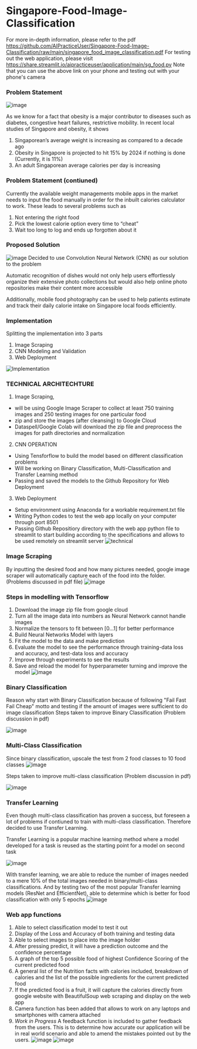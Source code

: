 # Singapore-Food-Image-Classification

For more in-depth information, please refer to the pdf https://github.com/AIPracticeUser/Singapore-Food-Image-Classification/raw/main/singapore_food_image_classification.pdf
For testing out the web application, please visit https://share.streamlit.io/aipracticeuser/application/main/sg_food.py
Note that you can use the above link on your phone and testing out with your phone's camera

### Problem Statement
![image](https://user-images.githubusercontent.com/100339175/156583940-72a20737-aafb-484e-8fb4-bf8e7078585a.png)

As we know for a fact that obesity is a major contributor to diseases such as diabetes, congestive heart failures, restrictive mobility. In recent local studies of Singapore and obesity, it shows
1. Singaporean’s average weight is increasing as compared to a decade ago
2. Obesity in Singapore is projected to hit 15% by 2024 if nothing is done (Currently, it is 11%)
3. An adult Singaporean average calories per day is increasing

### Problem Statement (contiuned)
Currently the available weight managements mobile apps in the market needs to input the food manually in order for the inbuilt calories calculator to work. These leads to several problems such as
1. Not entering the right food
2. Pick the lowest calorie option every time to “cheat”
3. Wait too long to log and ends up forgotten about it

### Proposed Solution
![image](https://user-images.githubusercontent.com/100339175/156584426-57139369-9cbe-41f1-a8d7-19295832efe8.png)
Decided to use Convolution Neural Network (CNN) as our solution to the problem 

Automatic recognition of dishes would not only help users effortlessly organize their extensive photo collections but would also help online photo repositories make their content more accessible

Additionally, mobile food photography can be used to help patients estimate and track their daily calorie intake on Singapore local foods efficiently.

### Implementation
Splitting the implementation into 3 parts
1. Image Scraping
2. CNN Modeling and Validation
3. Web Deployment

![Implementation](https://user-images.githubusercontent.com/100339175/156587769-3ec3a757-2325-40eb-b154-43a9db44e020.jpg)
### TECHNICAL ARCHITECHTURE
1. Image Scraping, 
- will be using Google Image Scraper to collect at least 750 training images and 250 testing images for one particular food
- zip and store the images (after cleansing) to Google Cloud
- Dataspell/Google Colab will download the zip file and preprocess the images for path directories and normalization

2. CNN OPERATION
- Using Tensforflow to build the model based on different classification problems
- Will be working on Binary Classification, Multi-Classification and Transfer Learning method
- Passing and saved the models to the Github Repository for Web Deployment

3. Web Deployment
- Setup environment using Anaconda for a workable requirement.txt file
- Writing Python codes to test the web app locally on your computer through port 8501
- Passing Github Repositiory directory with the web app python file to streamlit to start building according to the specifications and allows to be used remotely on streamlit server
![technical](https://user-images.githubusercontent.com/100339175/156588212-bd05a0ef-10ed-4be7-9583-06d9016d65f9.jpg)

### Image Scraping
By inputting the desired food and how many pictures needed, google image scraper will automatically capture each of the food into the folder. (Problems discussed in pdf file)
![image](https://user-images.githubusercontent.com/100339175/156588673-b93b7fb2-01c2-4a53-b84d-39757bbf3b67.png)

### Steps in modelling with Tensorflow
1. Download the image zip file from google cloud
2. Turn all the image data into numbers as Neural Network cannot handle images
3. Normalize the tensors to fit between [0...1] for better performance
4. Build Neural Networks Model with layers
5. Fit the model to the data and make prediction
6. Evaluate the model to see the performance through training-data loss and accuracy, and test-data loss and accuracy
7. Improve through experiments to see the results
8. Save and reload the model for hyperparameter turning and improve the model
![image](https://user-images.githubusercontent.com/100339175/156592177-cd06225a-4dc6-4152-828d-50ccb7c67293.png)

### Binary Classification
Reason why start with Binary Classification because of following "Fail Fast Fail Cheap" motto and testing if the amount of images were sufficient to do image classification
Steps taken to improve Binary Classification (Problem discussion in pdf)

![image](https://user-images.githubusercontent.com/100339175/156593880-d610789d-eba7-4b6c-86d1-a63e58ff79ee.png)

### Multi-Class Classification
Since binary classification, upscale the test from 2 food classes to 10 food classes
![image](https://user-images.githubusercontent.com/100339175/156594525-e40337ad-cd22-43ff-88b2-0ba5ae65d5cd.png)

Steps taken to improve multi-class classification (Problem discussion in pdf)

![image](https://user-images.githubusercontent.com/100339175/156595084-b54c1aa0-c1a4-441d-90b6-8b4c6a812ade.png)

### Transfer Learning
Even though multi-class classification has proven a success, but foreseen a lot of problems if contiuned to train with multi-class classification. Therefore decided to use Transfer Learning.

Transfer Learning is a popular machine learning method where a model developed for a task is reused as the starting point for a model on second task

![image](https://user-images.githubusercontent.com/100339175/156595479-851a08e1-ccb4-4dd9-947b-e9f6edd18cf0.png)

With transfer learning, we are able to reduce the number of images needed to a mere 10% of the total images needed in binary/multi-class classifications.
And by testing two of the most popular Transfer learning models (ResNet and EfficientNet), able to determine which is better for food classification with only 5 epochs
![image](https://user-images.githubusercontent.com/100339175/156596906-dd7b15dd-0abb-49d1-b14c-6ae36e6a329f.png)


### Web app functions
1. Able to select classification model to test it out
2. Display of the Loss and Accuracy of both training and testing data
3. Able to select images to place into the image holder
4. After pressing predict, it will have a prediction outcome and the confidence percentage
5. A graph of the top 5 possible food of highest Confidence Scoring of the current predicted food
6. A general list of the Nutrition facts with calories included, breakdown of calories and the list of the possible ingredients for the current predicted food
7. If the predicted food is a fruit, it will capture the calories directly from google website with BeautifulSoup web scraping and display on the web app
8. Camera function has been added that allows to work on any laptops and smartphones with camera attached
9. *Work in Progress* A feedback function is included to gather feedback from the users. This is to determine how accurate our application will be in real world scenario and able to amend the mistakes pointed out by the users.
![image](https://user-images.githubusercontent.com/100339175/156597202-75402bc7-2a1f-48e0-8472-acd0ace927f5.png)
![image](https://user-images.githubusercontent.com/100339175/156597443-27061254-74cc-4a15-9566-8f2e17561d47.png)

